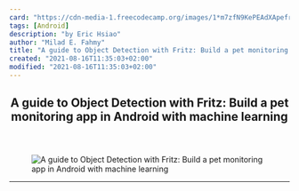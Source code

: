 ```yaml
---
card: "https://cdn-media-1.freecodecamp.org/images/1*m7zfN9KePEAdXApefron6Q.png"
tags: [Android]
description: "by Eric Hsiao"
author: "Milad E. Fahmy"
title: "A guide to Object Detection with Fritz: Build a pet monitoring app in Android with machine learning"
created: "2021-08-16T11:35:03+02:00"
modified: "2021-08-16T11:35:03+02:00"
---
```

<div class="site-wrapper">
<main id="site-main" class="site-main outer">
<div class="inner">
<article class="post-full post tag-android tag-machine-learning tag-app-development tag-mobile-app-development tag-technology ">
<header class="post-full-header">
<h1 class="post-full-title">A guide to Object Detection with Fritz: Build a pet monitoring app in Android with machine learning</h1>
</header>
<figure class="post-full-image">
<picture>
<source media="(max-width: 700px)" sizes="1px" srcset="data:image/gif;base64,R0lGODlhAQABAIAAAAAAAP///yH5BAEAAAAALAAAAAABAAEAAAIBRAA7 1w">
<source media="(min-width: 701px)" sizes="(max-width: 800px) 400px,
(max-width: 1170px) 700px,
1400px" srcset="https://cdn-media-1.freecodecamp.org/images/1*m7zfN9KePEAdXApefron6Q.png 300w,
https://cdn-media-1.freecodecamp.org/images/1*m7zfN9KePEAdXApefron6Q.png 600w,
https://cdn-media-1.freecodecamp.org/images/1*m7zfN9KePEAdXApefron6Q.png 1000w,
https://cdn-media-1.freecodecamp.org/images/1*m7zfN9KePEAdXApefron6Q.png 2000w">
<img onerror="this.style.display='none'" src="https://cdn-media-1.freecodecamp.org/images/1*m7zfN9KePEAdXApefron6Q.png" alt="A guide to Object Detection with Fritz: Build a pet monitoring app in Android with machine learning">
</picture>
</figure>
<section class="post-full-content">
<div class="post-content medium-migrated-article">
</div>
<hr>
</section>
</article>
</div>
</main>
</div>
<!-- Google Tag Manager (noscript) -->
<!-- End Google Tag Manager (noscript) -->
